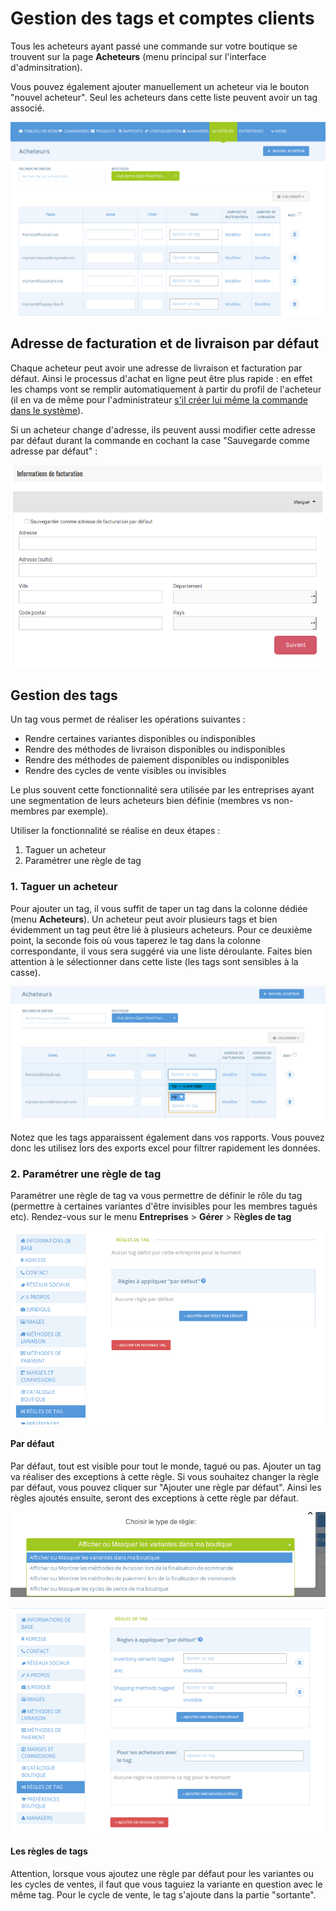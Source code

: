 # Gestion des tags et comptes clients

Tous les acheteurs ayant passé une commande sur votre boutique se trouvent sur la page **Acheteurs** \(menu principal sur l'interface d'adminsitration\).

Vous pouvez également ajouter manuellement un acheteur via le bouton "nouvel acheteur". Seul les acheteurs dans cette liste peuvent avoir un tag associé.

![](../../.gitbook/assets/image%20%2880%29.png)

## Adresse de facturation et de livraison par défaut

Chaque acheteur peut avoir une adresse de livraison et facturation par défaut. Ainsi le processus d'achat en ligne peut être plus rapide : en effet les champs vont se remplir automatiquement à partir du profil de l'acheteur \(il en va de même pour l'administrateur [s'il créer lui même la commande dans le système](../commandes/manual-orders.md)\).

Si un acheteur change d'adresse, ils peuvent aussi modifier cette adresse par défaut durant la commande en cochant la case "Sauvegarde comme adresse par défaut" :

![](../../.gitbook/assets/image%20%289%29.png)

## Gestion des tags

Un tag vous permet de réaliser les opérations suivantes :

* Rendre certaines variantes disponibles ou indisponibles
* Rendre des méthodes de livraison disponibles ou indisponibles
* Rendre des méthodes de paiement disponibles ou indisponibles
* Rendre des cycles de vente visibles ou invisibles

Le plus souvent cette fonctionnalité sera utilisée par les entreprises ayant une segmentation de leurs acheteurs bien définie \(membres vs non-membres par exemple\).

Utiliser la fonctionnalité se réalise en deux étapes :

1. Taguer un acheteur
2. Paramétrer une règle de tag

### 1. Taguer un acheteur

Pour ajouter un tag, il vous suffit de taper un tag dans la colonne dédiée \(menu **Acheteurs**\). Un acheteur peut avoir plusieurs tags et bien évidemment un tag peut être lié à plusieurs acheteurs. Pour ce deuxième point, la seconde fois où vous taperez le tag dans la colonne correspondante, il vous sera suggéré via une liste déroulante. Faites bien attention à le sélectionner dans cette liste \(les tags sont sensibles à la casse\).

![](../../.gitbook/assets/image%20%2827%29.png)

Notez que les tags apparaissent également dans vos rapports. Vous pouvez donc les utilisez lors des exports excel pour filtrer rapidement les données.

### 2. Paramétrer une règle de tag

Paramétrer une règle de tag va vous permettre de définir le rôle du tag \(permettre à certaines variantes d'être invisibles pour les membres tagués etc\). Rendez-vous sur le menu **Entreprises** &gt; **Gérer** &gt; R**ègles de tag**

![](../../.gitbook/assets/image%20%2833%29.png)

#### Par défaut

Par défaut, tout est visible pour tout le monde, tagué ou pas. Ajouter un tag va réaliser des exceptions à cette règle. Si vous souhaitez changer la règle par défaut, vous pouvez cliquer sur "Ajouter une règle par défaut". Ainsi les règles ajoutés ensuite, seront des exceptions à cette règle par défaut.

![](../../.gitbook/assets/image%20%287%29.png)

![](../../.gitbook/assets/image%20%2874%29.png)

#### Les règles de tags

Attention, lorsque vous ajoutez une règle par défaut pour les variantes ou les cycles de ventes, il faut que vous taguiez la variante en question avec le même tag. Pour le cycle de vente, le tag s'ajoute dans la partie "sortante".

#### 



